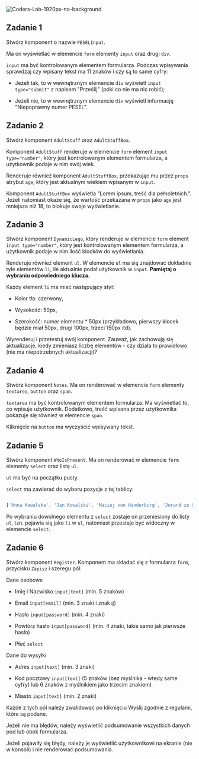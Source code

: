 ![Coders-Lab-1920px-no-background](https://user-images.githubusercontent.com/30623667/104709394-2cabee80-571f-11eb-9518-ea6a794e558e.png)


## Zadanie 1

Stwórz komponent o nazwie `PESELInput`.

Ma on wyświetlać w elemencie `form` elementy `input` oraz drugi `div`.

`input` ma być kontrolowanym elementem formularza. Podczas wpisywania sprawdzaj czy wpisany tekst ma 11 znaków i czy są to same cyfry:

- Jeżeli tak, to w wewnętrznym elemencie `div` wyświetl `input type="submit"` z napisem "Prześlij" (póki co nie ma nic robić);

- Jeżeli nie, to w wewnętrznym elemencie `div` wyświetl informację "Niepoprawny numer PESEL".



## Zadanie 2

Stwórz komponent `AdultStuff` oraz `AdultStuffBox`.

Komponent `AdultStuff` renderuje w elemencie `form` element `input type="number"`, który jest kontrolowanym elementem formularza, a użytkownik podaje w nim swój wiek.

Renderuje również komponent `AdultStuffBox`, przekazując mu przez `props` atrybut `age`, który jest aktualnym wiekiem wpisanym w `input`.

Komponent `AdultStuffBox` wyświetla "Lorem ipsum, treść dla pełnoletnich.". Jeżeli natomiast okaże się, że wartość przekazana w `props` jako `age` jest mniejsza niż 18, to blokuje swoje wyświetlanie.



## Zadanie 3

Stwórz komponent `DynamicLego`, który renderuje w elemencie `form` element `input type="number"`, który jest kontrolowanym elementem formularza, a użytkownik podaje w nim ilość klocków do wyświetlania.

Renderuje również element `ul`. W elemencie `ul` ma się znajdować dokładnie tyle elementów `li`, ile aktualnie podał użytkownik w `input`. **Pamiętaj o wybraniu odpowiedniego klucza.**

Każdy element `li` ma mieć następujący styl:

- Kolor tła: czerwony,

- Wysokość: 50px,

- Szerokość: numer elementu * 50px (przykładowo, pierwszy klocek będzie miał 50px, drugi 100px, trzeci 150px itd).

Wyrenderuj i przetestuj swój komponent. Zauważ, jak zachowują się aktualizacje, kiedy zmieniasz liczbę elementów - czy działa to prawidłowo (nie ma niepotrzebnych aktualizacji)?



## Zadanie 4

Stwórz komponent `Notes`. Ma on renderować w elemencie `form` elementy `textarea`, `button` oraz `span`.

`textarea` ma być kontrolowanym elementem formularza. Ma wyświetlać to, co wpisuje użytkownik. Dodatkowo, treść wpisana przez użytkownika pokazuje się również w elemencie `span`.

Kliknięcie na `button` ma wyczyścić wpisywany tekst.



## Zadanie 5

Stwórz komponent `WhoIsPresent`. Ma on renderować w elemencie `form` elementy `select` oraz listę `ul`.

`ul` ma być na początku pusty.

`select` ma zawierać do wyboru pozycje z tej tablicy:

```JavaScript

['Anna Kowalska', 'Jan Kowalski', 'Maciej von Handerburg', 'Jurand ze Spychowa'];

```

Po wybraniu dowolnego elementu z `select` zostaje on przeniesiony do listy `ul`, tzn. pojawia się jako `li` w `ul`, natomiast przestaje być widoczny w elemencie `select`.



## Zadanie 6

Stwórz komponent `Register`. Komponent ma składać się z formularza `form`, przycisku `Zapisz` i szeregu pól:

Dane osobowe

- Imię i Nazwisko `input[text]` (min. 5 znaków)

- Email `input[email]` (min. 3 znaki i znak `@`)

- Hasło `input[password]` (min. 4 znaki)

- Powtórz hasło `input[password]` (min. 4 znaki, takie samo jak pierwsze hasło)

- Płeć `select`

Dane do wysyłki

- Adres `input[text]` (min. 3 znaki)

- Kod pocztowy `input[text]` (5 znaków (bez myślnika - wtedy same cyfry) lub 6 znaków z myślnikiem jako trzecim znakiem)

- Miasto `input[text]` (min. 2 znaki)

Każde z tych pól należy zwalidować po kliknięciu Wyślij zgodnie z regułami, które są podane.

Jeżeli nie ma błędów, należy wyświetlić podsumowanie wszystkich danych pod lub obok formularza.

Jeżeli pojawiły się błędy, należy je wyświetlić użytkownikowi na ekranie (nie w konsoli) i nie renderować podsumowania.

